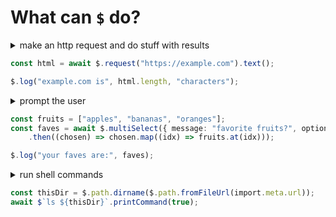 # What can `$` do?

<details data-mdrb>
<summary>make an http request and do stuff with results</summary>
</details>

```ts
const html = await $.request("https://example.com").text();

$.log("example.com is", html.length, "characters");
```

<details data-mdrb>
<summary>prompt the user</summary>
</details>

```ts
const fruits = ["apples", "bananas", "oranges"];
const faves = await $.multiSelect({ message: "favorite fruits?", options: fruits })
	.then((chosen) => chosen.map((idx) => fruits.at(idx)));

$.log("your faves are:", faves);
```

<details data-mdrb>
<summary>run shell commands</summary>
</details>

```ts
const thisDir = $.path.dirname($.path.fromFileUrl(import.meta.url));
await $`ls ${thisDir}`.printCommand(true);
```
